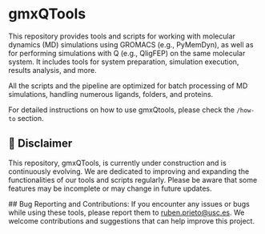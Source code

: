 # gmxQTools
This repository provides tools and scripts for working with molecular dynamics (MD) simulations using GROMACS (e.g., PyMemDyn), as well as for performing simulations with Q (e.g., QligFEP) on the same molecular system. It includes tools for system preparation, simulation execution, results analysis, and more.

All the scripts and the pipeline are optimized for batch processing of MD simulations, handling numerous ligands, folders, and proteins.

For detailed instructions on how to use gmxQtools, please check the `/how-to` section.

## :construction: Disclaimer
This repository, gmxQTools, is currently under construction and is continuously evolving. We are dedicated to improving and expanding the functionalities of our tools and scripts regularly. Please be aware that some features may be incomplete or may change in future updates.

## Bug Reporting and Contributions:
If you encounter any issues or bugs while using these tools, please report them to ruben.prieto@usc.es. We welcome contributions and suggestions that can help improve this project.

